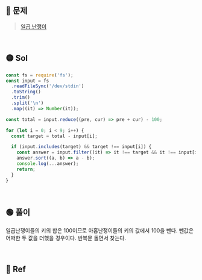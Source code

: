 ## 🔴 문제

> [일곱 난쟁이](https://www.acmicpc.net/problem/2309)

<br/>

## 🟡 Sol

```js
const fs = require('fs');
const input = fs
  .readFileSync('/dev/stdin')
  .toString()
  .trim()
  .split('\n')
  .map((it) => Number(it));

const total = input.reduce((pre, cur) => pre + cur) - 100;

for (let i = 0; i < 9; i++) {
  const target = total - input[i];

  if (input.includes(target) && target !== input[i]) {
    const answer = input.filter((it) => it !== target && it !== input[i]);
    answer.sort((a, b) => a - b);
    console.log(...answer);
    return;
  }
}
```

<br/>

## 🟢 풀이

일곱난쟁이들의 키의 합은 100이므로 아홉난쟁이들의 키의 값에서 100을 뺀다.
뺀값은 어떠한 두 값을 더했을 경우이다.
반복문 돌면서 찾는다.

<br/>

## 🔵 Ref

>
